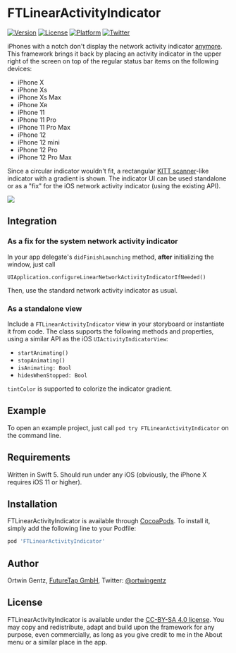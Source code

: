 # FTLinearActivityIndicator

[![Version](https://img.shields.io/cocoapods/v/FTLinearActivityIndicator.svg?style=flat)](http://cocoapods.org/pods/FTLinearActivityIndicator)
[![License](https://img.shields.io/cocoapods/l/FTLinearActivityIndicator.svg?style=flat)](https://creativecommons.org/licenses/by-sa/4.0/)
[![Platform](https://img.shields.io/cocoapods/p/FTLinearActivityIndicator.svg?style=flat)](http://cocoapods.org/pods/FTLinearActivityIndicator)
[![Twitter](https://img.shields.io/twitter/follow/ortwingentz.svg?style=social&label=Follow)](https://twitter.com/ortwingentz)

iPhones with a notch don't display the network activity indicator [anymore](http://www.futuretap.com/blog/fix-for-the-missing-network-activity-indicator-on-iphone-x). This framework brings it
back by placing an activity indicator in the upper right of the screen on top of the
regular status bar items on the following devices:

- iPhone X
- iPhone Xs
- iPhone Xs Max
- iPhone Xʀ
- iPhone 11
- iPhone 11 Pro
- iPhone 11 Pro Max
- iPhone 12
- iPhone 12 mini
- iPhone 12 Pro
- iPhone 12 Pro Max

Since a circular indicator wouldn't fit, a rectangular [KITT scanner](https://giphy.com/gifs/scanner-vD9c1fVxaYZnq)-like indicator with a gradient is shown. The indicator UI can be used standalone or as a "fix" for the iOS network activity indicator (using the existing API).

<img src="https://github.com/futuretap/FTLinearActivityIndicator/blob/master/screenshot.gif?raw=true">

## Integration
### As a fix for the system network activity indicator

In your app delegate's `didFinishLaunching` method, **after** initializing the window, just call

    UIApplication.configureLinearNetworkActivityIndicatorIfNeeded()

Then, use the standard network activity indicator as usual.

### As a standalone view

Include a `FTLinearActivityIndicator` view in your storyboard or instantiate it from code. The class supports the following methods and properties, using a similar API as the iOS `UIActivityIndicatorView`:

- `startAnimating()`
- `stopAnimating()`
- `isAnimating: Bool`
- `hidesWhenStopped: Bool`

`tintColor` is supported to colorize the indicator gradient.

## Example

To open an example project, just call `pod try FTLinearActivityIndicator` on the command line.

## Requirements
Written in Swift 5. Should run under any iOS (obviously, the iPhone X requires iOS 11 or higher).

## Installation

FTLinearActivityIndicator is available through [CocoaPods](http://cocoapods.org). To install it, simply add the following line to your Podfile:

```ruby
pod 'FTLinearActivityIndicator'
```

## Author

Ortwin Gentz, [FutureTap GmbH](https://www.futuretap.com), Twitter: [@ortwingentz](https://twitter.com/ortwingentz)

## License

FTLinearActivityIndicator is available under the [CC-BY-SA 4.0 license](http://creativecommons.org/licenses/by-sa/4.0/). You may copy and redistribute, adapt and build upon the framework for any purpose, even commercially, as long as you give credit to me in the About menu or a similar place in the app.
